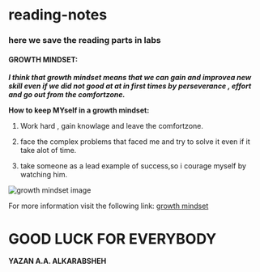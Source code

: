 # reading-notes
### here we save the reading parts in labs

#### GROWTH MINDSET:

___I think that growth mindset means that we can gain and improvea new skill even if we did not good at at in first times by perseverance , effort and go out from the comfortzone.___

**How to keep MYself in a growth mindset:**

1. Work hard , gain knowlage and leave the comfortzone.

2. face the complex problems that faced me and try to solve it even if it take alot of time.

3. take someone as a lead example of success,so i courage myself by watching him.

![growth mindset image](https://blog.cengage.com/wp-content/uploads/2020/11/blog-growth-mindset-1511130.png)


For more information visit the following link:
[growth mindset](https://www.brainpickings.org/2014/01/29/carol-dweck-mindset/)


GOOD LUCK FOR EVERYBODY 
======================
**YAZAN A.A. ALKARABSHEH**

